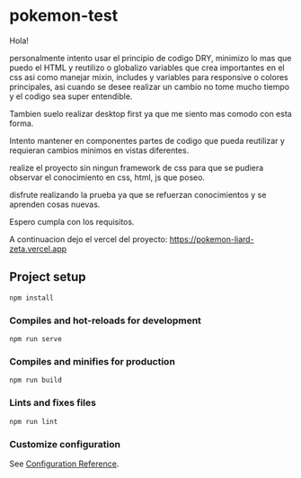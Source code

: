 # pokemon-test

Hola!

personalmente intento usar el principio de codigo DRY, minimizo lo mas que puedo el HTML y reutilizo o globalizo variables que crea importantes en el css asi como manejar mixin, includes y variables para responsive o colores principales, asi cuando se desee realizar un cambio no tome mucho tiempo y el codigo sea super entendible.

Tambien suelo realizar desktop first ya que me siento mas comodo con esta forma.

Intento mantener en componentes partes de codigo que pueda reutilizar y requieran cambios minimos en vistas diferentes.

realize el proyecto sin ningun framework de css para que se pudiera observar el conocimiento en css, html, js que poseo.

disfrute realizando la prueba ya que se refuerzan conocimientos y se aprenden cosas nuevas.

Espero cumpla con los requisitos.

A continuacion dejo el vercel del proyecto: https://pokemon-liard-zeta.vercel.app

## Project setup
```
npm install
```

### Compiles and hot-reloads for development
```
npm run serve
```

### Compiles and minifies for production
```
npm run build
```

### Lints and fixes files
```
npm run lint
```

### Customize configuration
See [Configuration Reference](https://cli.vuejs.org/config/).

